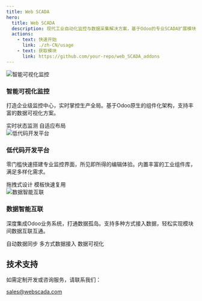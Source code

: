 ```yaml
---
title: Web SCADA
hero:
  title: Web SCADA
  description: 现代工业自动化监控与数据采集解决方案，基于Odoo的专业SCADA扩展模块
  actions:
    - text: 快速开始
      link: ./zh-CN/usage
    - text: 获取模块
      link: https://github.com/your-repo/web_SCADA_addons
---
```


<div class="features">
  <div class="feature-card">
    <div class="feature-icon">
      <div>
        <img src="/assets/home/odoo_logo.png" alt="智能可视化监控" />
      </div>
    </div>
    <div class="feature-content">
      <h3>智能可视化监控</h3>
      <p>打造企业级监控中心，实时掌控生产全局。基于Odoo原生的组件化架构，支持丰富的数据可视化方案。</p>
      <div class="feature-list">
        <span>实时状态监测</span>
        <span>自适应布局</span>
      </div>
    </div>
  </div>

  <div class="feature-card">
    <div class="feature-icon">
      <img src="/assets/home/editor_screenshot.png" alt="低代码开发平台" />
    </div>
    <div class="feature-content">
      <h3>低代码开发平台</h3>
      <p>零门槛快速搭建专业监控界面，所见即所得的编辑体验。内置丰富的工业组件库，满足多样化需求。</p>
      <div class="feature-list">
        <span>拖拽式设计</span>
        <span>模板快速复用</span>
      </div>
    </div>
  </div>

  <div class="feature-card">
    <div class="feature-icon">
      <img src="/assets/home/data_driven_screenshot.png" alt="数据智能互联"/>
    </div>
    <div class="feature-content">
      <h3>数据智能互联</h3>
      <p>深度集成Odoo业务系统，打通数据孤岛。支持多种方式接入数据，轻松实现模块间数据互联互通。</p>
      <div class="feature-list">
        <span>自动数据同步</span>
        <span>多方式数据接入</span>
        <span>数据可视化</span>
      </div>
    </div>
  </div>
</div>

<div class="support">
  <h2>技术支持</h2>
  <p>如需定制开发或咨询服务，请联系我们：</p>
  <div class="contact-info">
    <a href="mailto:sales@webscada.com">sales@webscada.com</a>
  </div>
</div>